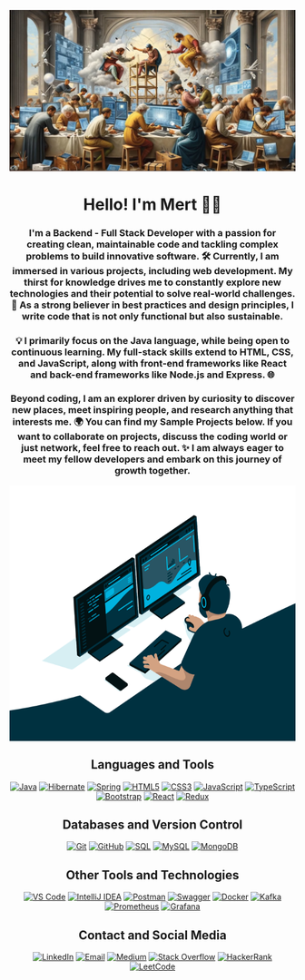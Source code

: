 ![colessium.jpg](colessium.jpg)

<div align="center">

# Hello! I'm Mert 👨‍💻

### I'm a Backend - Full Stack Developer with a passion for creating clean, maintainable code and tackling complex problems to build innovative software. 🛠️ Currently, I am immersed in various projects, including web development. My thirst for knowledge drives me to constantly explore new technologies and their potential to solve real-world challenges. 🚀 As a strong believer in best practices and design principles, I write code that is not only functional but also sustainable.

### 💡 I primarily focus on the Java language, while being open to continuous learning. My full-stack skills extend to HTML, CSS, and JavaScript, along with front-end frameworks like React and back-end frameworks like Node.js and Express. 🌐

### Beyond coding, I am an explorer driven by curiosity to discover new places, meet inspiring people, and research anything that interests me. 🌍 You can find my Sample Projects below. If you want to collaborate on projects, discuss the coding world or just network, feel free to reach out. ✨ I am always eager to meet my fellow developers and embark on this journey of growth together.

<div>
  <img alt="code.gif" src="code.gif" height="450" width="600" align="center"/>

## Languages and Tools

[![Java](https://img.shields.io/badge/-Java-007396?style=flat&logo=java&logoColor=white)](https://www.java.com/)
[![Hibernate](https://img.shields.io/badge/-Hibernate-59666C?style=flat&logo=hibernate&logoColor=white)](https://hibernate.org/)
[![Spring](https://img.shields.io/badge/-Spring-6DB33F?style=flat&logo=spring&logoColor=white)](https://spring.io/)
[![HTML5](https://img.shields.io/badge/-HTML5-E34F26?style=flat&logo=html5&logoColor=white)](https://developer.mozilla.org/en-US/docs/Web/Guide/HTML/HTML5)
[![CSS3](https://img.shields.io/badge/-CSS3-1572B6?style=flat&logo=css3&logoColor=white)](https://developer.mozilla.org/en-US/docs/Web/CSS)
[![JavaScript](https://img.shields.io/badge/-JavaScript-F7DF1E?style=flat&logo=javascript&logoColor=black)](https://developer.mozilla.org/en-US/docs/Web/JavaScript)
[![TypeScript](https://img.shields.io/badge/-TypeScript-3178C6?style=flat&logo=typescript&logoColor=white)](https://www.typescriptlang.org/)
[![Bootstrap](https://img.shields.io/badge/-Bootstrap-563D7C?style=flat&logo=bootstrap&logoColor=white)](https://getbootstrap.com/)
[![React](https://img.shields.io/badge/-React-61DAFB?style=flat&logo=react&logoColor=white)](https://reactjs.org/)
[![Redux](https://img.shields.io/badge/-Redux-764ABC?style=flat&logo=redux&logoColor=white)](https://redux.js.org/)

## Databases and Version Control

[![Git](https://img.shields.io/badge/-Git-F05032?style=flat&logo=git&logoColor=white)](https://git-scm.com/)
[![GitHub](https://img.shields.io/badge/-GitHub-181717?style=flat&logo=github&logoColor=white)](https://github.com/)
[![SQL](https://img.shields.io/badge/-SQL-4479A1?style=flat&logo=postgresql&logoColor=white)](https://www.postgresql.org/)
[![MySQL](https://img.shields.io/badge/-MySQL-4479A1?style=flat&logo=mysql&logoColor=white)](https://www.mysql.com/)
[![MongoDB](https://img.shields.io/badge/-MongoDB-47A248?style=flat&logo=mongodb&logoColor=white)](https://www.mongodb.com/)

## Other Tools and Technologies

[![VS Code](https://img.shields.io/badge/-VS%20Code-007ACC?style=flat&logo=visual-studio-code&logoColor=white)](https://code.visualstudio.com/)
[![IntelliJ IDEA](https://img.shields.io/badge/-IntelliJ%20IDEA-000000?style=flat&logo=intellij-idea&logoColor=white)](https://www.jetbrains.com/idea/)
[![Postman](https://img.shields.io/badge/-Postman-FF6C37?style=flat&logo=postman&logoColor=white)](https://www.postman.com/)
[![Swagger](https://img.shields.io/badge/-Swagger-85EA2D?style=flat&logo=swagger&logoColor=black)](https://swagger.io/)
[![Docker](https://img.shields.io/badge/-Docker-2496ED?style=flat&logo=docker&logoColor=white)](https://www.docker.com/)
[![Kafka](https://img.shields.io/badge/-Kafka-231F20?style=flat&logo=apache-kafka&logoColor=white)](https://kafka.apache.org/)
[![Prometheus](https://img.shields.io/badge/-Prometheus-000?style=flat&logo=prometheus&logoColor=white)](https://prometheus.io/)
[![Grafana](https://img.shields.io/badge/-Grafana-F46800?style=flat&logo=grafana&logoColor=white)](https://grafana.com/)

## Contact and Social Media

[![LinkedIn](https://img.shields.io/badge/-LinkedIn-0077B5?style=flat&logo=linkedin&logoColor=white)](https://www.linkedin.com/in/smertpehlivan/)
[![Email](https://img.shields.io/badge/-Email-D14836?style=flat&logo=gmail&logoColor=white)](mailto:pehlivanmert@outlook.com.tr)
[![Medium](https://img.shields.io/badge/-Medium-12100E?style=flat&logo=medium&logoColor=white)](https://medium.com/@pehlivannmert)
[![Stack Overflow](https://img.shields.io/badge/-Stack%20Overflow-FE7A16?style=flat&logo=stack-overflow&logoColor=white)](https://stackoverflow.com/users/22477552/mert-pehlivan)
[![HackerRank](https://img.shields.io/badge/-HackerRank-2EC866?style=flat&logo=hackerrank&logoColor=white)](https://www.hackerrank.com/profile/pehlivannmert)
[![LeetCode](https://img.shields.io/badge/-LeetCode-FFA116?style=flat&logo=leetcode&logoColor=white)](https://leetcode.com/PehlivanMert/)
</div>
</div>
